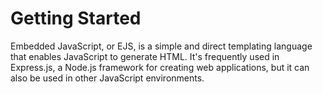 # Getting Started

Embedded JavaScript, or EJS, is a simple and direct templating language that enables JavaScript to generate HTML. It's frequently used in Express.js, a Node.js framework for creating web applications, but it can also be used in other JavaScript environments.
